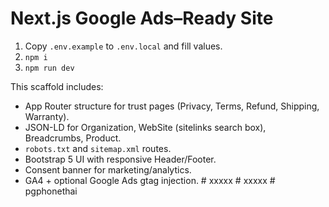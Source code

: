 # Next.js Google Ads–Ready Site

1. Copy `.env.example` to `.env.local` and fill values.
2. `npm i`
3. `npm run dev`

This scaffold includes:
- App Router structure for trust pages (Privacy, Terms, Refund, Shipping, Warranty).
- JSON-LD for Organization, WebSite (sitelinks search box), Breadcrumbs, Product.
- `robots.txt` and `sitemap.xml` routes.
- Bootstrap 5 UI with responsive Header/Footer.
- Consent banner for marketing/analytics.
- GA4 + optional Google Ads gtag injection.
#   x x x x x  
 #   x x x x x  
 #   p g p h o n e t h a i  
 
